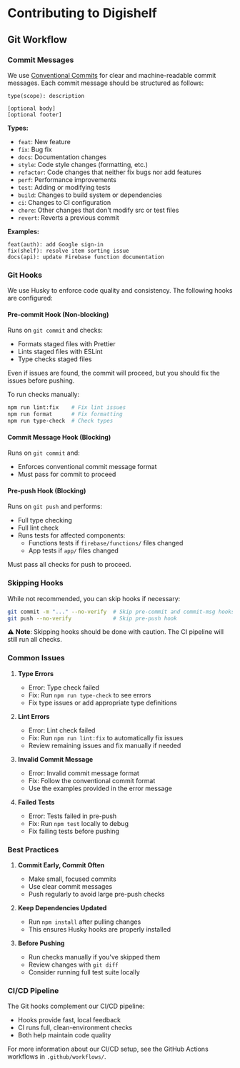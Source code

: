 # Contributing to Digishelf

## Git Workflow

### Commit Messages

We use [Conventional Commits](https://www.conventionalcommits.org/) for clear and machine-readable commit messages. Each commit message should be structured as follows:

```
type(scope): description

[optional body]
[optional footer]
```

**Types:**

- `feat`: New feature
- `fix`: Bug fix
- `docs`: Documentation changes
- `style`: Code style changes (formatting, etc.)
- `refactor`: Code changes that neither fix bugs nor add features
- `perf`: Performance improvements
- `test`: Adding or modifying tests
- `build`: Changes to build system or dependencies
- `ci`: Changes to CI configuration
- `chore`: Other changes that don't modify src or test files
- `revert`: Reverts a previous commit

**Examples:**

```
feat(auth): add Google sign-in
fix(shelf): resolve item sorting issue
docs(api): update Firebase function documentation
```

### Git Hooks

We use Husky to enforce code quality and consistency. The following hooks are configured:

#### Pre-commit Hook (Non-blocking)

Runs on `git commit` and checks:

- Formats staged files with Prettier
- Lints staged files with ESLint
- Type checks staged files

Even if issues are found, the commit will proceed, but you should fix the issues before pushing.

To run checks manually:

```bash
npm run lint:fix    # Fix lint issues
npm run format      # Fix formatting
npm run type-check  # Check types
```

#### Commit Message Hook (Blocking)

Runs on `git commit` and:

- Enforces conventional commit message format
- Must pass for commit to proceed

#### Pre-push Hook (Blocking)

Runs on `git push` and performs:

- Full type checking
- Full lint check
- Runs tests for affected components:
  - Functions tests if `firebase/functions/` files changed
  - App tests if `app/` files changed

Must pass all checks for push to proceed.

### Skipping Hooks

While not recommended, you can skip hooks if necessary:

```bash
git commit -m "..." --no-verify  # Skip pre-commit and commit-msg hooks
git push --no-verify             # Skip pre-push hook
```

⚠️ **Note**: Skipping hooks should be done with caution. The CI pipeline will still run all checks.

### Common Issues

1. **Type Errors**

   - Error: Type check failed
   - Fix: Run `npm run type-check` to see errors
   - Fix type issues or add appropriate type definitions

2. **Lint Errors**

   - Error: Lint check failed
   - Fix: Run `npm run lint:fix` to automatically fix issues
   - Review remaining issues and fix manually if needed

3. **Invalid Commit Message**

   - Error: Invalid commit message format
   - Fix: Follow the conventional commit format
   - Use the examples provided in the error message

4. **Failed Tests**
   - Error: Tests failed in pre-push
   - Fix: Run `npm test` locally to debug
   - Fix failing tests before pushing

### Best Practices

1. **Commit Early, Commit Often**

   - Make small, focused commits
   - Use clear commit messages
   - Push regularly to avoid large pre-push checks

2. **Keep Dependencies Updated**

   - Run `npm install` after pulling changes
   - This ensures Husky hooks are properly installed

3. **Before Pushing**
   - Run checks manually if you've skipped them
   - Review changes with `git diff`
   - Consider running full test suite locally

### CI/CD Pipeline

The Git hooks complement our CI/CD pipeline:

- Hooks provide fast, local feedback
- CI runs full, clean-environment checks
- Both help maintain code quality

For more information about our CI/CD setup, see the GitHub Actions workflows in `.github/workflows/`.
